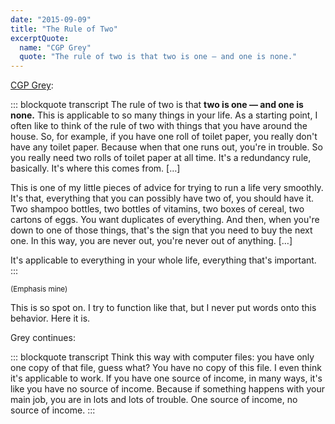 ```yaml
---
date: "2015-09-09"
title: "The Rule of Two"
excerptQuote:
  name: "CGP Grey"
  quote: "The rule of two is that two is one — and one is none."
---
```


[CGP Grey](http://www.relay.fm/cortex/12):

::: blockquote transcript
The rule of two is that **two is one — and one is none.** This is applicable to so many things in your life. As a starting point, I often like to think of the rule of two with things that you have around the house. So, for example, if you have one roll of toilet paper, you really don't have any toilet paper. Because when that one runs out, you're in trouble. So you really need two rolls of toilet paper at all time. It's a redundancy rule, basically. It's where this comes from. […]

This is one of my little pieces of advice for trying to run a life very smoothly. It's that, everything that you can possibly have two of, you should have it. Two shampoo bottles, two bottles of vitamins, two boxes of cereal, two cartons of eggs. You want duplicates of everything. And then, when you're down to one of those things, that's the sign that you need to buy the next one. In this way, you are never out, you're never out of anything. […]

It's applicable to everything in your whole life, everything that's important.
:::

<small>(Emphasis mine)</small>

This is so spot on. I try to function like that, but I never put words onto this behavior. Here it is.

Grey continues:

::: blockquote transcript
Think this way with computer files: you have only one copy of that file, guess what? You have no copy of this file. I even think it's applicable to work. If you have one source of income, in many ways, it's like you have no source of income. Because if something happens with your main job, you are in lots and lots of trouble. One source of income, no source of income.
:::
